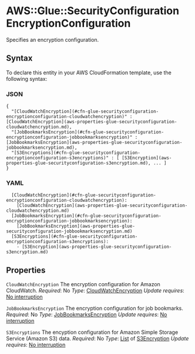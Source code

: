 # AWS::Glue::SecurityConfiguration EncryptionConfiguration<a name="aws-properties-glue-securityconfiguration-encryptionconfiguration"></a>

Specifies an encryption configuration\.

## Syntax<a name="aws-properties-glue-securityconfiguration-encryptionconfiguration-syntax"></a>

To declare this entity in your AWS CloudFormation template, use the following syntax:

### JSON<a name="aws-properties-glue-securityconfiguration-encryptionconfiguration-syntax.json"></a>

```
{
  "[CloudWatchEncryption](#cfn-glue-securityconfiguration-encryptionconfiguration-cloudwatchencryption)" : [CloudWatchEncryption](aws-properties-glue-securityconfiguration-cloudwatchencryption.md),
  "[JobBookmarksEncryption](#cfn-glue-securityconfiguration-encryptionconfiguration-jobbookmarksencryption)" : [JobBookmarksEncryption](aws-properties-glue-securityconfiguration-jobbookmarksencryption.md),
  "[S3Encryptions](#cfn-glue-securityconfiguration-encryptionconfiguration-s3encryptions)" : [ [S3Encryption](aws-properties-glue-securityconfiguration-s3encryption.md), ... ]
}
```

### YAML<a name="aws-properties-glue-securityconfiguration-encryptionconfiguration-syntax.yaml"></a>

```
  [CloudWatchEncryption](#cfn-glue-securityconfiguration-encryptionconfiguration-cloudwatchencryption):
    [CloudWatchEncryption](aws-properties-glue-securityconfiguration-cloudwatchencryption.md)
  [JobBookmarksEncryption](#cfn-glue-securityconfiguration-encryptionconfiguration-jobbookmarksencryption):
    [JobBookmarksEncryption](aws-properties-glue-securityconfiguration-jobbookmarksencryption.md)
  [S3Encryptions](#cfn-glue-securityconfiguration-encryptionconfiguration-s3encryptions):
    - [S3Encryption](aws-properties-glue-securityconfiguration-s3encryption.md)
```

## Properties<a name="aws-properties-glue-securityconfiguration-encryptionconfiguration-properties"></a>

`CloudWatchEncryption`  <a name="cfn-glue-securityconfiguration-encryptionconfiguration-cloudwatchencryption"></a>
The encryption configuration for Amazon CloudWatch\.
*Required*: No
*Type*: [CloudWatchEncryption](aws-properties-glue-securityconfiguration-cloudwatchencryption.md)
*Update requires*: [No interruption](https://docs.aws.amazon.com/AWSCloudFormation/latest/UserGuide/using-cfn-updating-stacks-update-behaviors.html#update-no-interrupt)

`JobBookmarksEncryption`  <a name="cfn-glue-securityconfiguration-encryptionconfiguration-jobbookmarksencryption"></a>
The encryption configuration for job bookmarks\.
*Required*: No
*Type*: [JobBookmarksEncryption](aws-properties-glue-securityconfiguration-jobbookmarksencryption.md)
*Update requires*: [No interruption](https://docs.aws.amazon.com/AWSCloudFormation/latest/UserGuide/using-cfn-updating-stacks-update-behaviors.html#update-no-interrupt)

`S3Encryptions`  <a name="cfn-glue-securityconfiguration-encryptionconfiguration-s3encryptions"></a>
The encyption configuration for Amazon Simple Storage Service \(Amazon S3\) data\.
*Required*: No
*Type*: [List](aws-properties-glue-securityconfiguration-s3encryptions.md) of [S3Encryption](aws-properties-glue-securityconfiguration-s3encryption.md)
*Update requires*: [No interruption](https://docs.aws.amazon.com/AWSCloudFormation/latest/UserGuide/using-cfn-updating-stacks-update-behaviors.html#update-no-interrupt)
